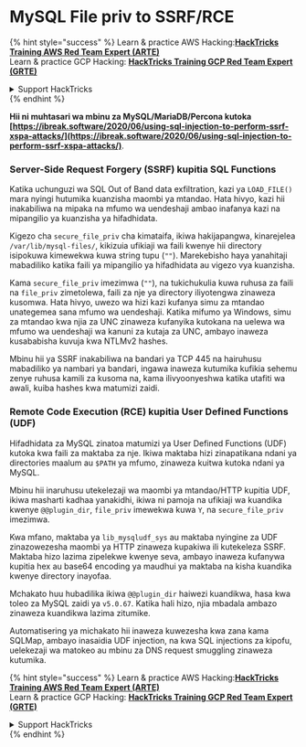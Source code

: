 # MySQL File priv to SSRF/RCE

{% hint style="success" %}
Learn & practice AWS Hacking:<img src="/.gitbook/assets/arte.png" alt="" data-size="line">[**HackTricks Training AWS Red Team Expert (ARTE)**](https://training.hacktricks.xyz/courses/arte)<img src="/.gitbook/assets/arte.png" alt="" data-size="line">\
Learn & practice GCP Hacking: <img src="/.gitbook/assets/grte.png" alt="" data-size="line">[**HackTricks Training GCP Red Team Expert (GRTE)**<img src="/.gitbook/assets/grte.png" alt="" data-size="line">](https://training.hacktricks.xyz/courses/grte)

<details>

<summary>Support HackTricks</summary>

* Check the [**subscription plans**](https://github.com/sponsors/carlospolop)!
* **Join the** 💬 [**Discord group**](https://discord.gg/hRep4RUj7f) or the [**telegram group**](https://t.me/peass) or **follow** us on **Twitter** 🐦 [**@hacktricks\_live**](https://twitter.com/hacktricks\_live)**.**
* **Share hacking tricks by submitting PRs to the** [**HackTricks**](https://github.com/carlospolop/hacktricks) and [**HackTricks Cloud**](https://github.com/carlospolop/hacktricks-cloud) github repos.

</details>
{% endhint %}

**Hii ni muhtasari wa mbinu za MySQL/MariaDB/Percona kutoka [https://ibreak.software/2020/06/using-sql-injection-to-perform-ssrf-xspa-attacks/](https://ibreak.software/2020/06/using-sql-injection-to-perform-ssrf-xspa-attacks/)**.

### Server-Side Request Forgery (SSRF) kupitia SQL Functions

Katika uchunguzi wa SQL Out of Band data exfiltration, kazi ya `LOAD_FILE()` mara nyingi hutumika kuanzisha maombi ya mtandao. Hata hivyo, kazi hii inakabiliwa na mipaka na mfumo wa uendeshaji ambao inafanya kazi na mipangilio ya kuanzisha ya hifadhidata.

Kigezo cha `secure_file_priv` cha kimataifa, ikiwa hakijapangwa, kinarejelea `/var/lib/mysql-files/`, kikizuia ufikiaji wa faili kwenye hii directory isipokuwa kimewekwa kuwa string tupu (`""`). Marekebisho haya yanahitaji mabadiliko katika faili ya mipangilio ya hifadhidata au vigezo vya kuanzisha.

Kama `secure_file_priv` imezimwa (`""`), na tukichukulia kuwa ruhusa za faili na `file_priv` zimetolewa, faili za nje ya directory iliyotengwa zinaweza kusomwa. Hata hivyo, uwezo wa hizi kazi kufanya simu za mtandao unategemea sana mfumo wa uendeshaji. Katika mifumo ya Windows, simu za mtandao kwa njia za UNC zinaweza kufanyika kutokana na uelewa wa mfumo wa uendeshaji wa kanuni za kutaja za UNC, ambayo inaweza kusababisha kuvuja kwa NTLMv2 hashes.

Mbinu hii ya SSRF inakabiliwa na bandari ya TCP 445 na hairuhusu mabadiliko ya nambari ya bandari, ingawa inaweza kutumika kufikia sehemu zenye ruhusa kamili za kusoma na, kama ilivyoonyeshwa katika utafiti wa awali, kuiba hashes kwa matumizi zaidi.

### Remote Code Execution (RCE) kupitia User Defined Functions (UDF)

Hifadhidata za MySQL zinatoa matumizi ya User Defined Functions (UDF) kutoka kwa faili za maktaba za nje. Ikiwa maktaba hizi zinapatikana ndani ya directories maalum au `$PATH` ya mfumo, zinaweza kuitwa kutoka ndani ya MySQL.

Mbinu hii inaruhusu utekelezaji wa maombi ya mtandao/HTTP kupitia UDF, ikiwa masharti kadhaa yanakidhi, ikiwa ni pamoja na ufikiaji wa kuandika kwenye `@@plugin_dir`, `file_priv` imewekwa kuwa `Y`, na `secure_file_priv` imezimwa.

Kwa mfano, maktaba ya `lib_mysqludf_sys` au maktaba nyingine za UDF zinazowezesha maombi ya HTTP zinaweza kupakiwa ili kutekeleza SSRF. Maktaba hizo lazima zipelekwe kwenye seva, ambayo inaweza kufanywa kupitia hex au base64 encoding ya maudhui ya maktaba na kisha kuandika kwenye directory inayofaa.

Mchakato huu hubadilika ikiwa `@@plugin_dir` haiwezi kuandikwa, hasa kwa toleo za MySQL zaidi ya `v5.0.67`. Katika hali hizo, njia mbadala ambazo zinaweza kuandikwa lazima zitumike.

Automatisering ya michakato hii inaweza kuwezesha kwa zana kama SQLMap, ambayo inasaidia UDF injection, na kwa SQL injections za kipofu, uelekezaji wa matokeo au mbinu za DNS request smuggling zinaweza kutumika.

{% hint style="success" %}
Learn & practice AWS Hacking:<img src="/.gitbook/assets/arte.png" alt="" data-size="line">[**HackTricks Training AWS Red Team Expert (ARTE)**](https://training.hacktricks.xyz/courses/arte)<img src="/.gitbook/assets/arte.png" alt="" data-size="line">\
Learn & practice GCP Hacking: <img src="/.gitbook/assets/grte.png" alt="" data-size="line">[**HackTricks Training GCP Red Team Expert (GRTE)**<img src="/.gitbook/assets/grte.png" alt="" data-size="line">](https://training.hacktricks.xyz/courses/grte)

<details>

<summary>Support HackTricks</summary>

* Check the [**subscription plans**](https://github.com/sponsors/carlospolop)!
* **Join the** 💬 [**Discord group**](https://discord.gg/hRep4RUj7f) or the [**telegram group**](https://t.me/peass) or **follow** us on **Twitter** 🐦 [**@hacktricks\_live**](https://twitter.com/hacktricks\_live)**.**
* **Share hacking tricks by submitting PRs to the** [**HackTricks**](https://github.com/carlospolop/hacktricks) and [**HackTricks Cloud**](https://github.com/carlospolop/hacktricks-cloud) github repos.

</details>
{% endhint %}
